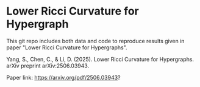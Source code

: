# Lower Ricci Curvature for Hypergraph

This git repo includes both data and code to reproduce results given in paper "Lower Ricci Curvature for Hypergraphs".

Yang, S., Chen, C., & Li, D. (2025). Lower Ricci Curvature for Hypergraphs. arXiv preprint arXiv:2506.03943. 

Paper link: https://arxiv.org/pdf/2506.03943?
